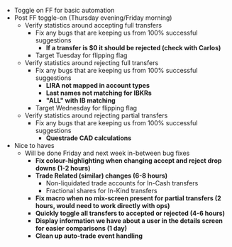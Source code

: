 - Toggle on FF for basic automation
- Post FF toggle-on (Thursday evening/Friday morning)
	- Verify statistics around accepting full transfers
		- Fix any bugs that are keeping us from 100% successful suggestions
			- **If a transfer is $0 it should be rejected (check with Carlos)**
		- Target Tuesday for flipping flag
	- Verify statistics around rejecting full transfers
		- Fix any bugs that are keeping us from 100% successful suggestions
			- **LIRA not mapped in account types**
			- **Last names not matching for IBKRs**
			- **"ALL" with IB matching**
		- Target Wednesday for flipping flag
	- Verify statistics around rejecting partial transfers
		- Fix any bugs that are keeping us from 100% successful suggestions
			- **Questrade CAD calculations**
- Nice to haves
	- Will be done Friday and next week in-between bug fixes
		- **Fix colour-highlighting when changing accept and reject drop downs (1-2 hours)**
		- **Trade Related (similar) changes (6-8 hours)**
			- Non-liquidated trade accounts for In-Cash transfers
			- Fractional shares for In-Kind transfers
		- **Fix macro when no mix-screen present for partial transfers (2 hours, would need to work directly with ops)**
		- **Quickly toggle all transfers to accepted or rejected (4-6 hours)**
		- **Display information we have about a user in the details screen for easier comparisons (1 day)**
		- **Clean up auto-trade event handling**